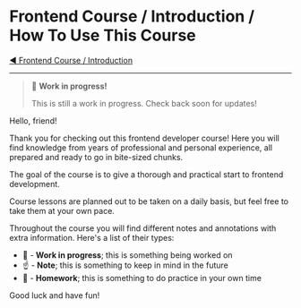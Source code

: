 # Frontend Course / Introduction / How To Use This Course

[:arrow_backward: Frontend Course / Introduction](./README.md)

---

> :construction: **Work in progress!**
>
> This is still a work in progress. Check back soon for updates!

Hello, friend!

Thank you for checking out this frontend developer course! Here you will find knowledge from years of professional and personal experience, all prepared and ready to go in bite-sized chunks.

The goal of the course is to give a thorough and practical start to frontend development.

Course lessons are planned out to be taken on a daily basis, but feel free to take them at your own pace.

Throughout the course you will find different notes and annotations with extra information. Here's a list of their types:

- :construction: - **Work in progress**; this is something being worked on
- :point_up: - **Note**; this is something to keep in mind in the future
- :pencil: - **Homework**; this is something to do practice in your own time

Good luck and have fun!
